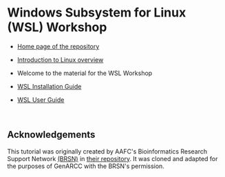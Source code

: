 # Windows Subsystem for Linux (WSL) Workshop

- [Home page of the repository](../README.md)
- [Introduction to Linux overview](/Introduction_to_Linux)

- Welcome to the material for the WSL Workshop

- [WSL Installation Guide](./WSL_installation.md)
- [WSL User Guide](./WSL_guide.md)


<br>

## Acknowledgements 

This tutorial was originally created by AAFC's Bioinformatics Research Support Network [(BRSN)](mailto:aafc.bioinfosupport.aac@agr.gc.ca) 
in [their repository](https://gccode.ssc-spc.gc.ca/bioinformatics_aafc/training_documentation/linux_resources). It was 
cloned and adapted for the purposes of GenARCC with the BRSN's permission.

